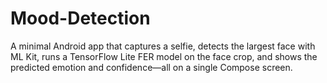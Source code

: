 # Mood-Detection
A minimal Android app that captures a selfie, detects the largest face with ML Kit, runs a TensorFlow Lite FER model on the face crop, and shows the predicted emotion and confidence—all on a single Compose screen.

